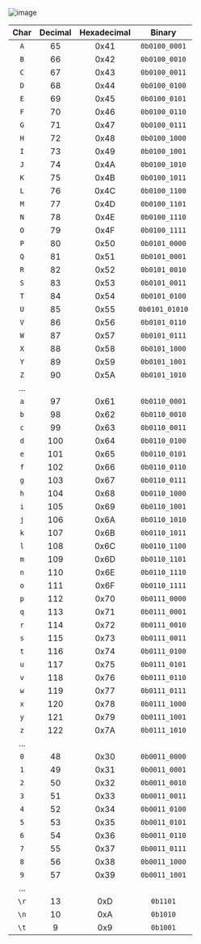    ![image](https://user-images.githubusercontent.com/99393183/199064337-585413bc-a01d-42c4-819f-9af855651d2e.png)

   | **Char** | **Decimal** | **Hexadecimal** | **Binary** |
   | :-: | :-: | :-: | :-: |
   | `A` | 65 | 0x41 | `0b0100_0001` |
   | `B` | 66 | 0x42 |`0b0100_0010`  |
   | `C` | 67 | 0x43 |`0b0100_0011`  |
   | `D` | 68 | 0x44 |`0b0100_0100`  |
   | `E` | 69 | 0x45 |`0b0100_0101`  |
   | `F` | 70 | 0x46 |`0b0100_0110`  |
   | `G` | 71 | 0x47 |`0b0100_0111`  |
   | `H` | 72 | 0x48 |`0b0100_1000`  |
   | `I` | 73 | 0x49 |`0b0100_1001`  |
   | `J` | 74 | 0x4A |`0b0100_1010`  |
   | `K` | 75 | 0x4B |`0b0100_1011`  |
   | `L` | 76 | 0x4C |`0b0100_1100`  |
   | `M` | 77 | 0x4D |`0b0100_1101`  |
   | `N` | 78 | 0x4E |`0b0100_1110`  |
   | `O` | 79 | 0x4F |`0b0100_1111`  |
   | `P` | 80 | 0x50 |`0b0101_0000`  |
   | `Q` | 81 | 0x51 |`0b0101_0001`  |
   | `R` | 82 | 0x52 |`0b0101_0010`  |
   | `S` | 83 | 0x53 |`0b0101_0011`  |
   | `T` | 84 | 0x54 |`0b0101_0100`  |
   | `U` | 85 | 0x55 |`0b0101_01010` |
   | `V` | 86 | 0x56 |`0b0101_0110`  |
   | `W` | 87 | 0x57 |`0b0101_0111`  |
   | `X` | 88 | 0x58 |`0b0101_1000`  |
   | `Y` | 89 | 0x59 |`0b0101_1001`  |
   | `Z` | 90 | 0x5A |`0b0101_1010`  |
   | ... |  |  |  |
   | `a` | 97 | 0x61 | `0b0110_0001` |
   | `b` | 98 | 0x62 | `0b0110_0010` |
   | `c` | 99 | 0x63 | `0b0110_0011` |
   | `d` | 100 | 0x64 | `0b0110_0100` |
   | `e` | 101 | 0x65 | `0b0110_0101` |
   | `f` | 102 | 0x66 | `0b0110_0110` |
   | `g` | 103 | 0x67 | `0b0110_0111` |
   | `h` | 104 | 0x68 | `0b0110_1000` |
   | `i` | 105 | 0x69 | `0b0110_1001` |
   | `j` | 106 | 0x6A | `0b0110_1010` |
   | `k` | 107 | 0x6B | `0b0110_1011` |
   | `l` | 108 | 0x6C | `0b0110_1100` |
   | `m` | 109 | 0x6D | `0b0110_1101` |
   | `n` | 110 | 0x6E | `0b0110_1110` |
   | `o` | 111 | 0x6F | `0b0110_1111` |
   | `p` | 112 | 0x70 | `0b0111_0000` |
   | `q` | 113 | 0x71 | `0b0111_0001` |
   | `r` | 114 | 0x72 | `0b0111_0010` |
   | `s` | 115 | 0x73 | `0b0111_0011` |
   | `t` | 116 | 0x74 | `0b0111_0100` |
   | `u` | 117 | 0x75 | `0b0111_0101` |
   | `v` | 118 | 0x76 | `0b0111_0110` |
   | `w` | 119 | 0x77 | `0b0111_0111` |
   | `x` | 120 | 0x78 | `0b0111_1000` |
   | `y` | 121 | 0x79 | `0b0111_1001` |
   | `z` | 122 | 0x7A | `0b0111_1010` |
   | ... |  |  |  |
   | `0` | 48 | 0x30 | `0b0011_0000` |
   | `1` | 49 | 0x31 | `0b0011_0001` |
   | `2` | 50 | 0x32 | `0b0011_0010` |
   | `3` | 51 | 0x33 | `0b0011_0011` |
   | `4` | 52 | 0x34 | `0b0011_0100` |
   | `5` | 53 | 0x35 | `0b0011_0101` |
   | `6` | 54 | 0x36 | `0b0011_0110` |
   | `7` | 55 | 0x37 | `0b0011_0111` |
   | `8` | 56 | 0x38 | `0b0011_1000` |
   | `9` | 57 | 0x39 | `0b0011_1001` |
   | ... |  |  |  |
   | `\r` | 13 | 0xD | `0b1101` |
   | `\n` | 10 | 0xA | `0b1010` |
   | `\t` | 9 | 0x9 | `0b1001` |
